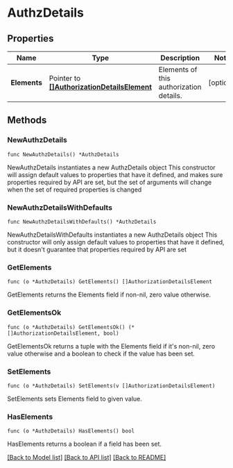 # AuthzDetails

## Properties

Name | Type | Description | Notes
------------ | ------------- | ------------- | -------------
**Elements** | Pointer to [**[]AuthorizationDetailsElement**](AuthorizationDetailsElement.md) | Elements of this authorization details.  | [optional] 

## Methods

### NewAuthzDetails

`func NewAuthzDetails() *AuthzDetails`

NewAuthzDetails instantiates a new AuthzDetails object
This constructor will assign default values to properties that have it defined,
and makes sure properties required by API are set, but the set of arguments
will change when the set of required properties is changed

### NewAuthzDetailsWithDefaults

`func NewAuthzDetailsWithDefaults() *AuthzDetails`

NewAuthzDetailsWithDefaults instantiates a new AuthzDetails object
This constructor will only assign default values to properties that have it defined,
but it doesn't guarantee that properties required by API are set

### GetElements

`func (o *AuthzDetails) GetElements() []AuthorizationDetailsElement`

GetElements returns the Elements field if non-nil, zero value otherwise.

### GetElementsOk

`func (o *AuthzDetails) GetElementsOk() (*[]AuthorizationDetailsElement, bool)`

GetElementsOk returns a tuple with the Elements field if it's non-nil, zero value otherwise
and a boolean to check if the value has been set.

### SetElements

`func (o *AuthzDetails) SetElements(v []AuthorizationDetailsElement)`

SetElements sets Elements field to given value.

### HasElements

`func (o *AuthzDetails) HasElements() bool`

HasElements returns a boolean if a field has been set.


[[Back to Model list]](../README.md#documentation-for-models) [[Back to API list]](../README.md#documentation-for-api-endpoints) [[Back to README]](../README.md)


